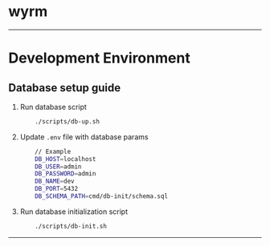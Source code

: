 # wyrm
---
# Development Environment
## Database setup guide
1. Run database script
    ```sh
        ./scripts/db-up.sh
    ```
2. Update ```.env``` file with database params
    ```sh
        // Example
        DB_HOST=localhost
        DB_USER=admin
        DB_PASSWORD=admin
        DB_NAME=dev
        DB_PORT=5432
        DB_SCHEMA_PATH=cmd/db-init/schema.sql
    ```
3. Run database initialization script
    ```sh
        ./scripts/db-init.sh
    ```
---